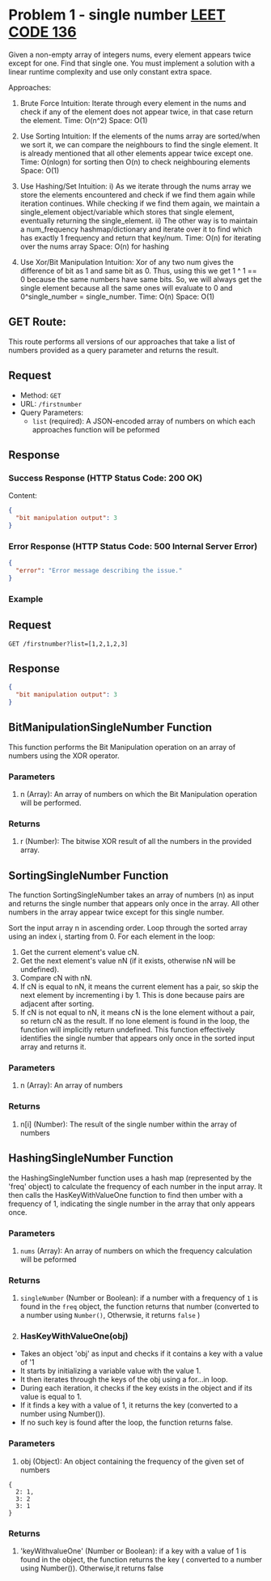 # Problem 1 - single number [ LEET CODE 136 ](https://leetcode.com/problems/single-number/description/)

Given a non-empty array of integers nums, every element appears twice except for one. Find that single one.
You must implement a solution with a linear runtime complexity and use only constant extra space.

Approaches:

1. Brute Force
Intuition:
Iterate through every element in the nums and check if any of the element does not appear twice, in that case return the element.
Time: O(n^2)
Space: O(1)

2. Use Sorting
Intuition:
If the elements of the nums array are sorted/when we sort it, we can compare the neighbours to find the single element. It is already mentioned that all other elements appear twice except one.
Time: O(nlogn) for sorting then O(n) to check neighbouring elements
Space: O(1)

3. Use Hashing/Set
Intuition:
i) As we iterate through the nums array we store the elements encountered and check if we find them again while iteration continues. While checking if we find them again, we maintain a single_element object/variable which stores that single element, eventually returning the single_element.
ii) The other way is to maintain a num_frequency hashmap/dictionary and iterate over it to find which has exactly 1 frequency and return that key/num.
Time: O(n) for iterating over the nums array
Space: O(n) for hashing

4. Use Xor/Bit Manipulation
Intuition:
Xor of any two num gives the difference of bit as 1 and same bit as 0.
Thus, using this we get 1 ^ 1 == 0 because the same numbers have same bits.
So, we will always get the single element because all the same ones will evaluate to 0 and 0^single_number = single_number.
Time: O(n)
Space: O(1)


## GET Route:

This route performs all versions of our approaches that take a list of numbers provided as a query parameter and returns the result.

## Request

- Method: `GET`
- URL: `/firstnumber`
- Query Parameters:
  - `list` (required): A JSON-encoded array of numbers on which each approaches function will be peformed

## Response

### Success Response (HTTP Status Code: 200 OK)

Content:
```json
{
  "bit manipulation output": 3
}

```

### Error Response (HTTP Status Code: 500 Internal Server Error)

```json
{
  "error": "Error message describing the issue."
}

```

### Example

## Request

```url
GET /firstnumber?list=[1,2,1,2,3]
```

## Response

```json
{
  "bit manipulation output": 3
}
```

## BitManipulationSingleNumber Function

This function performs the Bit Manipulation operation on an array of numbers using the XOR operator.

### Parameters

1. n (Array): An array of numbers on which the Bit Manipulation operation will be performed.

### Returns

1. r (Number): The bitwise XOR result of all the numbers in the provided array.

##  SortingSingleNumber Function

The function SortingSingleNumber takes an array of numbers (n) as input and returns the single number that appears only once in the array. All other numbers in the array appear twice except for this single number.

Sort the input array n in ascending order.
Loop through the sorted array using an index i, starting from 0.
For each element in the loop:
1.  Get the current element's value cN.
2. Get the next element's value nN (if it exists, otherwise nN will be undefined).
3. Compare cN with nN.
4. If cN is equal to nN, it means the current element has a pair, so skip the next element by incrementing i by 1. This is done because pairs are adjacent after sorting.
5. If cN is not equal to nN, it means cN is the lone element without a pair, so return cN as the result.
If no lone element is found in the loop, the function will implicitly return undefined.
This function effectively identifies the single number that appears only once in the sorted input array and returns it.

### Parameters

1. n (Array): An array of numbers

### Returns

1. n[i] (Number): The result of the single number within the array of numbers

## HashingSingleNumber Function

the HashingSingleNumber function uses a hash map (represented by the 'freq' object) to calculate the frequency of each number in the input array. It then calls the HasKeyWithValueOne function to find then umber with a frequency of 1, indicating the single number in the array that only appears once.

### Parameters

1. `nums` (Array): An array of numbers on which the frequency calculation will be peformed

### Returns

1. `singleNumber` (Number or Boolean): if a number with a frequency of `1` is found in the `freq` object, the function returns that number (converted to a number using `Number()`, Otherwsie, it returns `false` )

1. ### HasKeyWithValueOne(obj)

- Takes an object 'obj' as input and checks if it contains a key with a value of '1
- It starts by initializing a variable value with the value 1.
- It then iterates through the keys of the obj using a for...in loop.
- During each iteration, it checks if the key exists in the object and if its value is equal to 1.
- If it finds a key with a value of 1, it returns the key (converted to a number using Number()).
- If no such key is found after the loop, the function returns false.

### Parameters

1. obj (Object): An object containing the frequency of the given set of numbers

```
{
  2: 1,
  3: 2
  3: 1
}
```



### Returns

1. 'keyWithvalueOne' (Number or Boolean): if a key with a value of 1 is found in the object, the function returns the key ( converted to a number using Number()). Otherwise,it returns false



